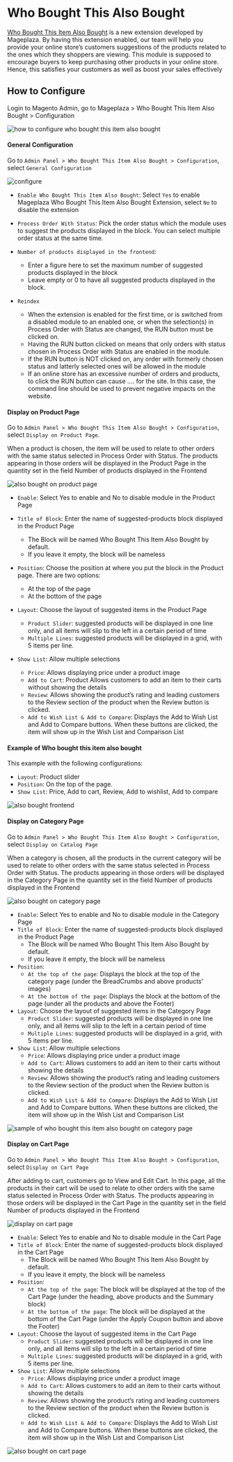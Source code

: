 # Who Bought This Also Bought

[Who Bought This Item Also Bought](https://www.mageplaza.com/magento-2-who-bought-this-also-bought/) is a new extension developed by Mageplaza. By having this extension enabled, our team will help you provide your online store’s customers suggestions of the products related to the ones which they shoppers are viewing. This module is supposed to encourage buyers to keep purchasing other products in your online store. Hence, this satisfies your customers as well as boost your sales effectively


## How to Configure

Login to Magento Admin, go to Mageplaza > Who Bought This Item Also Bought > Configuration

![how to configure who bought this item also bought](https://i.imgur.com/ZkRdIen.png)

#### General Configuration

Go to `Admin Panel > Who Bought This Item Also Bought > Configuration`, select `General Configuration`

![configure](https://i.imgur.com/u4t58bE.png)

- `Enable Who Bought This Item Also Bought`: Select `Yes` to enable Mageplaza Who Bought This Item Also Bought Extension, select `No` to disable the extension
- `Process Order With Status`: Pick the order status which the module uses to suggest the products displayed in the block. You can select multiple order status at the same time.
- `Number of products displayed in the frontend`:
	- Enter a figure here to set the maximum number of suggested products displayed in the block
	- Leave empty or 0 to have all suggested products displayed in the block.

- `Reindex`
	- When the extension is enabled for the first time, or is switched from a disabled module to an enabled one, or when the selection(s) in Process Order with Status are changed, the RUN button must be clicked on.
	- Having the RUN button clicked on means that only orders with status chosen in Process Order with Status are enabled in the module.
	- If the RUN button is NOT clicked on, any order with formerly chosen status and latterly selected ones will be allowed in the module
	- If an online store has an excessive number of orders and products, to click the RUN button can cause …. for the site. In this case, the command line should be used to prevent negative impacts on the website.

#### Display on Product Page

Go to `Admin Panel > Who Bought This Item Also Bought > Configuration`, select `Display on Product Page`.

When a product is chosen, the item will be used to relate to other orders with the same status selected in Process Order with Status. The products appearing in those orders will be displayed in the Product Page in the quantity set in the field Number of products displayed in the Frontend 

![also bought on product page](https://i.imgur.com/Gd6soIY.png)

- `Enable`: Select Yes to enable and No to disable module in the Product Page
- `Title of Block`: Enter the name of suggested-products block displayed in the Product Page
	- The Block will be named Who Bought This Item Also Bought by default.
	- If you leave it empty, the block will be nameless
- `Position`: Choose the position at where you put the block in the Product page. There are two options:
	- At the top of the page
	- At the bottom of the page
- `Layout`: Choose the layout of suggested items in the Product Page
	- `Product Slider`: suggested products will be displayed in one line only, and all items will slip to the left in a certain period of time
	- `Multiple Lines`: suggested products will be displayed in a grid, with 5 items per line.

- `Show List`: Allow multiple selections
	- `Price`: Allows displaying price under a product image
	- `Add to Cart`: Product Allows customers to add an item to their carts without showing the details
	- `Review`: Allows showing the product’s rating and leading customers to the Review section of the product when the Review button is clicked.
	- `Add to Wish List & Add to Compare`: Displays the Add to Wish List and  Add to Compare buttons. When these buttons are clicked, the item will show up in the Wish List and Comparison List

#### Example of Who bought this item also bought

This example with the following configurations:

- `Layout`: Product slider
- `Position`: On the top of the page.
- `Show List`: Price, Add to cart, Review, Add to wishlist, Add to compare

![also bought frontend](https://i.imgur.com/JvR81o7.png)


#### Display on Category Page

Go to `Admin Panel > Who Bought This Item Also Bought > Configuration`, select `Display on Catalog Page`

When a category is chosen, all the products in the current category will be used to relate to other orders with the same status selected in Process Order with Status. The products appearing in those orders will be displayed in the Category Page in the quantity set in the field Number of products displayed in the Frontend 

![also bought on category page](https://i.imgur.com/4tdjW5y.png)


- `Enable`: Select Yes to enable and No to disable module in the Category Page
- `Title of Block`: Enter the name of suggested-products block displayed in the Product Page
	- The Block will be named Who Bought This Item Also Bought by default.
	- If you leave it empty, the block will be nameless
- `Position`:
	- `At the top of the page`: Displays the block at the top of the category page (under the BreadCrumbs and above products’ images)
	- `At the bottom of the page`: Displays the block at the bottom of the page (under all the products and above the Footer)
- `Layout`: Choose the layout of suggested items in the Category Page
	- `Product Slider`: suggested products will be displayed in one line only, and all items will slip to the left in a certain period of time
	- `Multiple Lines`: suggested products will be displayed in a grid, with 5 items per line.
- `Show List`: Allow multiple selections
	- `Price`: Allows displaying price under a product image
	- `Add to Cart`: Allows customers to add an item to their carts without showing the details
	- `Review`: Allows showing the product’s rating and leading customers to the Review section of the product when the Review button is clicked.
	- `Add to Wish List & Add to Compare`: Displays the Add to Wish List and  Add to Compare buttons. When these buttons are clicked, the item will show up in the Wish List and Comparison List

![sample of who bought this item also bought on category page](https://i.imgur.com/QUrsuqP.png)

#### Display on Cart Page

Go to `Admin Panel > Who Bought This Item Also Bought > Configuration`, select `Display on Cart Page`

After adding to cart, customers go to View and Edit Cart. In this page, all the products in their cart will be used to relate to other orders with the same status selected in Process Order with Status. The products appearing in those orders will be displayed in the Cart Page in the quantity set in the field Number of products displayed in the Frontend


![display on cart page](https://i.imgur.com/l5ibZXL.png)


- `Enable`: Select Yes to enable and No to disable module in the Cart Page
- `Title of Block`: Enter the name of suggested-products block displayed in the Cart Page
	- The Block will be named Who Bought This Item Also Bought by default.
	- If you leave it empty, the block will be nameless 
- `Position`:
	- `At the top of the page`: The block will be displayed at the top of the Cart Page (under the heading, above products and the Summary block)
	- `At the bottom of the page`: The block will be displayed at the bottom of the Cart Page (under the Apply Coupon button and above the Footer)
- `Layout`: Choose the layout of suggested items in the Cart Page
	- `Product Slider`: suggested products will be displayed in one line only, and all items will slip to the left in a certain period of time
	- `Multiple Lines`: suggested products will be displayed in a grid, with 5 items per line.
- `Show List`: Allow multiple selections
	- `Price`: Allows displaying price under a product image
	- `Add to Cart`: Allows customers to add an item to their carts without showing the details
	- `Review`: Allows showing the product’s rating and leading customers to the Review section of the product when the Review button is clicked.
	- `Add to Wish List & Add to Compare`: Displays the Add to Wish List and  Add to Compare buttons. When these buttons are clicked, the item will show up in the Wish List and Comparison List


![also bought on cart page](https://i.imgur.com/bmIju5s.png)